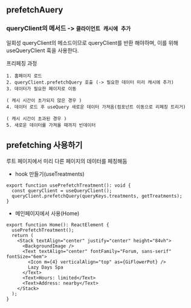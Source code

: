 ## prefetchAuery

### queryClient의 메서드 -> `클라이언트 캐시에 추가`

일회성
queryClient의 메소드이므로 queryClient를 반환 해야하며, 이를 위해 useQueryClient 훅을 사용한다.

프리페칭 과정

```
1. 홈페이지 로드
2. queryClient.prefetchQuery 호출 (-> 필요한 데이터 미리 캐시에 추가)
3. 데이터가 필요한 페이지로 이동

( 캐시 시간이 초가되지 않은 경우 )
4. 데이터 로드 후 useQuery 새로운 데이터 가져옴(컴포넌트 이동으로 리페칭 트리거)

( 캐시 시간이 초과된 경우 )
5. 새로운 데이터를 가져올 때까지 빈데이터
```


## prefetching 사용하기
루트 페이지에서 미리 다른 페이지의 데이터를 페칭해둠
- hook 만들기(useTreatments)
```
export function usePrefetchTreatment(): void {
  const queryClient = useQueryClient();
  queryClient.prefetchQuery(queryKeys.treatments, getTreatments);
}
```

- 메인페이지에서 사용(Home)
```
export function Home(): ReactElement {
  usePrefetchTreatment();
  return (
    <Stack textAlign="center" justify="center" height="84vh">
      <BackgroundImage />
      <Text textAlign="center" fontFamily="Forum, sans-serif" fontSize="6em">
        <Icon m={4} verticalAlign="top" as={GiFlowerPot} />
        Lazy Days Spa
      </Text>
      <Text>Hours: limited</Text>
      <Text>Address: nearby</Text>
    </Stack>
  );
}
```
